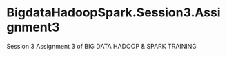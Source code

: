 # BigdataHadoopSpark.Session3.Assignment3
Session 3 Assignment 3 of BIG DATA HADOOP &amp; SPARK TRAINING

